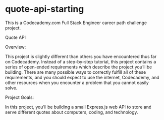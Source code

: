 # quote-api-starting

This is a Codecademy.com Full Stack Engineer career path challenge project.

Quote API

Overview:

This project is slightly different than others you have encountered thus far on Codecademy. Instead of a step-by-step tutorial, this project contains a series of open-ended requirements which describe the project you’ll be building. There are many possible ways to correctly fulfill all of these requirements, and you should expect to use the internet, Codecademy, and other resources when you encounter a problem that you cannot easily solve.

Project Goals:

In this project, you’ll be building a small Express.js web API to store and serve different quotes about computers, coding, and technology.
